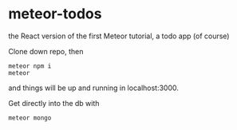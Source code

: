 # meteor-todos
the React version of the first Meteor tutorial, a todo app (of course)

Clone down repo, then
```
meteor npm i
meteor
```
and things will be up and running in localhost:3000.

Get directly into the db with
```
meteor mongo
```

